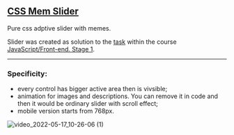 ## [CSS Mem Slider](https://polivodichka.github.io/cssMemSlider/cssMemSlider/#mem1)

Pure css adptive slider with memes. 

Slider was created as solution to the [task](https://github.com/rolling-scopes-school/tasks/tree/master/tasks/css-mem-slider) within the course [JavaScript/Front-end. Stage 1](https://rs.school/js/).

---
### Specificity:

+ every control has bigger active area then is vivsible;
+ animation for images and descriptions. You can remove it in code and then it would be ordinary slider with scroll effect;
+ mobile version starts from 768px.

![video_2022-05-17_10-26-06 (1)](https://user-images.githubusercontent.com/68563445/168754670-20eb0184-9bf2-4abe-9e68-8e71072451a6.gif)
